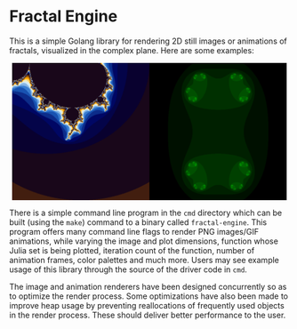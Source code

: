 # Fractal Engine

This is a simple Golang library for rendering 2D still images or animations of
fractals, visualized in the complex plane.
Here are some examples:

<div style="display:flex;justify-content:center;align-items:center;">
  <img width="49%" src="imgs/zoom.gif"/>
  <img width="49%" src="imgs/julia.gif"/>
</div>

There is a simple command line program in the `cmd` directory which can be built
(using the `make`) command to a binary called `fractal-engine`.
This program offers many command line flags to render PNG images/GIF animations,
while varying the image and plot dimensions, function whose Julia set is being
plotted, iteration count of the function, number of animation frames, color
palettes and much more.
Users may see example usage of this library through the source of the driver
code in `cmd`.

The image and animation renderers have been designed concurrently so as to
optimize the render process.
Some optimizations have also been made to improve heap usage by preventing
reallocations of frequently used objects in the render process.
These should deliver better performance to the user.

